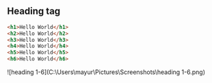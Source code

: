 ## Heading tag 

```html
<h1>Hello World</h1>
<h2>Hello World</h2>
<h3>Hello World</h3>
<h4>Hello World</h4>
<h5>Hello World</h5>
<h6>Hello World</h6>
```

![heading 1-6](C:\Users\mayur\Pictures\Screenshots\heading 1-6.png)